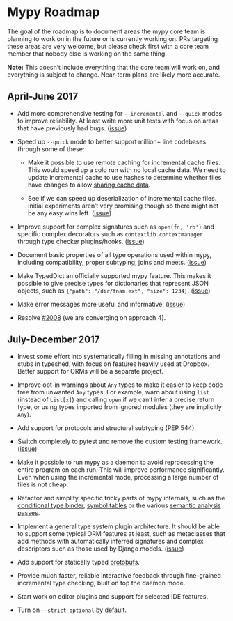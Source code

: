# Mypy Roadmap

The goal of the roadmap is to document areas the mypy core team is
planning to work on in the future or is currently working on. PRs
targeting these areas are very welcome, but please check first with a
core team member that nobody else is working on the same thing.

**Note:** This doesn’t include everything that the core team will work
on, and everything is subject to change. Near-term plans are likely
more accurate.

## April-June 2017

- Add more comprehensive testing for `--incremental` and `--quick`
  modes to improve reliability. At least write more unit tests with
  focus on areas that have previously had bugs.
  ([issue](https://github.com/python/mypy/issues/3455))

- Speed up `--quick` mode to better support million+ line codebases
  through some of these:

  - Make it possible to use remote caching for incremental cache
    files. This would speed up a cold run with no local cache data.
    We need to update incremental cache to use hashes to determine
    whether files have changes to allow
    [sharing cache data](https://github.com/python/mypy/issues/3403).

  - See if we can speed up deserialization of incremental cache
    files. Initial experiments aren’t very promising though so there
    might not be any easy wins left.
    ([issue](https://github.com/python/mypy/issues/3456))

- Improve support for complex signatures such as `open(fn, 'rb')` and
  specific complex decorators such as `contextlib.contextmanager`
  through type checker plugins/hooks.
  ([issue](https://github.com/python/mypy/issues/1240))

- Document basic properties of all type operations used within mypy,
  including compatibility, proper subtyping, joins and meets.
  ([issue](https://github.com/python/mypy/issues/3454))

- Make TypedDict an officially supported mypy feature. This makes it
  possible to give precise types for dictionaries that represent JSON
  objects, such as `{"path": "/dir/fnam.ext", "size": 1234}`.
  ([issue](https://github.com/python/mypy/issues/3453))

- Make error messages more useful and informative.
  ([issue](https://github.com/python/mypy/labels/topic-usability))

- Resolve [#2008](https://github.com/python/mypy/issues/2008) (we are
  converging on approach 4).

## July-December 2017

- Invest some effort into systematically filling in missing
  annotations and stubs in typeshed, with focus on features heavily
  used at Dropbox. Better support for ORMs will be a separate
  project.

- Improve opt-in warnings about `Any` types to make it easier to keep
  code free from unwanted `Any` types. For example, warn about using
  `list` (instead of `List[x]`) and calling `open` if we can’t infer a
  precise return type, or using types imported from ignored modules
  (they are implicitly `Any`).

- Add support for protocols and structural subtyping (PEP 544).

- Switch completely to pytest and remove the custom testing framework.
  ([issue](https://github.com/python/mypy/issues/1673))

- Make it possible to run mypy as a daemon to avoid reprocessing the
  entire program on each run. This will improve performance
  significantly. Even when using the incremental mode, processing a
  large number of files is not cheap.

- Refactor and simplify specific tricky parts of mypy internals, such
  as the [conditional type binder](https://github.com/python/mypy/issues/3457),
  [symbol tables](https://github.com/python/mypy/issues/3458) or
  the various [semantic analysis passes](https://github.com/python/mypy/issues/3459).

- Implement a general type system plugin architecture. It should be
  able to support some typical ORM features at least, such as
  metaclasses that add methods with automatically inferred signatures
  and complex descriptors such as those used by Django models.
  ([issue](https://github.com/python/mypy/issues/1240))

- Add support for statically typed
  [protobufs](https://developers.google.com/protocol-buffers/).

- Provide much faster, reliable interactive feedback through
  fine-grained incremental type checking, built on top the daemon
  mode.

- Start work on editor plugins and support for selected IDE features.

- Turn on `--strict-optional` by default.
